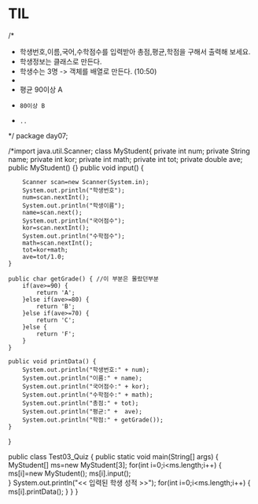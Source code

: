# TIL
/*
 * 학생번호,이름,국어,수학점수를 입력받아 총점,평균,학점을 구해서 출력해 보세요.
 * 학생정보는 클래스로 만든다.
 * 학생수는 3명 -> 객체를 배열로 만든다. (10:50)
 * 
 * 평균 90이상 A
 *     80이상 B
 *     ..
 */
 package day07;

/*import java.util.Scanner;
class MyStudent{
	private int num;
	private String name;
	private int kor;
	private int math;
	private int tot;
	private double ave;
	public MyStudent() {}
	public void input() {
		
		
		Scanner scan=new Scanner(System.in);
		System.out.println("학생번호");
		num=scan.nextInt();
		System.out.println("학생이름");
		name=scan.next();
		System.out.println("국어점수");
		kor=scan.nextInt();
		System.out.println("수학점수");
		math=scan.nextInt();
		tot=kor+math;
		ave=tot/1.0;
	}
	
	public char getGrade() { //이 부분은 몰랐던부분
		if(ave>=90) {
			return 'A';
		}else if(ave>=80) {
			return 'B';
		}else if(ave>=70) {
			return 'C';
		}else {
			return 'F';
		}
	}
	
	public void printData() {
		System.out.println("학생번호:" + num);
		System.out.println("이름:" + name);
		System.out.println("국어점수:" + kor);
		System.out.println("수학점수:" + math);
		System.out.println("총점:" + tot);
		System.out.println("평균:" +  ave);
		System.out.println("학점:" + getGrade());
	}
}

public class Test03_Quiz {
	public static void main(String[] args) {
		MyStudent[] ms=new MyStudent[3];
		for(int i=0;i<ms.length;i++) {
			ms[i]=new MyStudent();
			ms[i].input();		
		}
		System.out.println("<< 입력된 학생 성적 >>");
		for(int i=0;i<ms.length;i++) {
			ms[i].printData();
		}
	}
}
